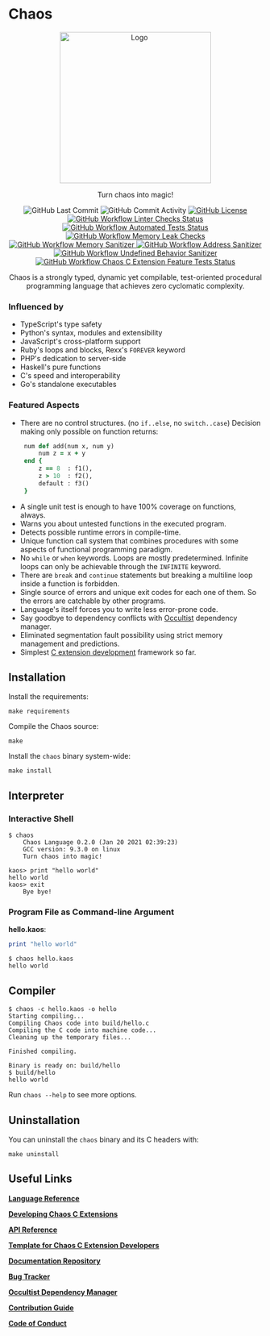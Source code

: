 # Chaos

<p align="center">
  <img src="https://chaos-lang.org/img/chaos_logo.png" alt="Logo" height="300px"/>
</p>

<p align="center">
    Turn chaos into magic!
</p>
<p align="center">
    <img alt="GitHub Last Commit" src="https://img.shields.io/github/last-commit/chaos-lang/chaos?logo=GitHub&style=flat-square">
    <img alt="GitHub Commit Activity" src="https://img.shields.io/github/commit-activity/m/chaos-lang/chaos?logo=GitHub&style=flat-square">
    <a href="https://github.com/chaos-lang/chaos/blob/master/LICENSE">
        <img alt="GitHub License" src="https://img.shields.io/github/license/chaos-lang/chaos?logo=GitHub&style=flat-square">
    </a>
    <a href="https://github.com/chaos-lang/chaos/actions?query=workflow%3A%22Linter+Checks%22">
        <img alt="GitHub Workflow Linter Checks Status" src="https://img.shields.io/github/workflow/status/chaos-lang/chaos/Linter%20Checks?logo=GitHub&label=linter%20checks&style=flat-square">
    </a>
    <a href="https://github.com/chaos-lang/chaos/actions?query=workflow%3A%22Automated+Tests%22">
        <img alt="GitHub Workflow Automated Tests Status" src="https://img.shields.io/github/workflow/status/chaos-lang/chaos/Automated%20Tests?logo=GitHub&label=automated%20tests&style=flat-square">
    </a>
    <a href="https://github.com/chaos-lang/chaos/actions?query=workflow%3A%22Memory+Leak+Checks%22">
        <img alt="GitHub Workflow Memory Leak Checks" src="https://img.shields.io/github/workflow/status/chaos-lang/chaos/Memory%20Leak%20Checks?logo=GitHub&label=memcheck&style=flat-square">
    </a>
    <a href="https://github.com/chaos-lang/chaos/actions?query=workflow%3A%22Memory+Sanitizer%22">
        <img alt="GitHub Workflow Memory Sanitizer" src="https://img.shields.io/github/workflow/status/chaos-lang/chaos/Memory%20Sanitizer?logo=GitHub&label=memory%20sanitizer&style=flat-square">
    </a>
    <a href="https://github.com/chaos-lang/chaos/actions?query=workflow%3A%22Address+Sanitizer%22">
        <img alt="GitHub Workflow Address Sanitizer" src="https://img.shields.io/github/workflow/status/chaos-lang/chaos/Address%20Sanitizer?logo=GitHub&label=address%20sanitizer&style=flat-square">
    </a>
    <a href="https://github.com/chaos-lang/chaos/actions?query=workflow%3A%22Undefined+Behavior+Sanitizer%22">
        <img alt="GitHub Workflow Undefined Behavior Sanitizer" src="https://img.shields.io/github/workflow/status/chaos-lang/chaos/Undefined%20Behavior%20Sanitizer?logo=GitHub&label=undefined%20behavior%20sanitizer&style=flat-square">
    </a>
    <a href="https://github.com/chaos-lang/chaos/actions?query=workflow%3A%22Chaos+C+Extension+Feature+Tests%22">
        <img alt="GitHub Workflow Chaos C Extension Feature Tests Status" src="https://img.shields.io/github/workflow/status/chaos-lang/chaos/Chaos%20C%20Extension%20Feature%20Tests?logo=GitHub&label=Chaos%20C%20Extension%20Feature&style=flat-square">
    </a>
</p>
<p align="center">
    Chaos is a strongly typed, dynamic yet compilable, test-oriented procedural programming language that achieves zero cyclomatic complexity.
</p>

### Influenced by

 - TypeScript's type safety
 - Python's syntax, modules and extensibility
 - JavaScript's cross-platform support
 - Ruby's loops and blocks, Rexx's `FOREVER` keyword
 - PHP's dedication to server-side
 - Haskell's pure functions
 - C's speed and interoperability
 - Go's standalone executables

### Featured Aspects

 - There are no control structures. (no `if..else`, no `switch..case`) Decision making only possible on function returns:
   ```ruby
    num def add(num x, num y)
        num z = x + y
    end {
        z == 8  : f1(),
        z > 10  : f2(),
        default : f3()
    }
   ```
 - A single unit test is enough to have 100% coverage on functions, always.
 - Warns you about untested functions in the executed program.
 - Detects possible runtime errors in compile-time.
 - Unique function call system that combines procedures with some aspects of functional programming paradigm.
 - No `while` or `when` keywords. Loops are mostly predetermined. Infinite loops can only be achievable through the `INFINITE` keyword.
 - There are `break` and `continue` statements but breaking a multiline loop inside a function is forbidden.
 - Single source of errors and unique exit codes for each one of them. So the errors are catchable by other programs.
 - Language's itself forces you to write less error-prone code.
 - Say goodbye to dependency conflicts with [Occultist](https://occultist.io/) dependency manager.
 - Eliminated segmentation fault possibility using strict memory management and predictions.
 - Simplest [C extension development](https://chaos-lang.org/docs/16_chaos_c_extensions_development) framework so far.

## Installation

Install the requirements:

```shell
make requirements
```

Compile the Chaos source:

```shell
make
```

Install the `chaos` binary system-wide:

```shell
make install
```

## Interpreter

### Interactive Shell

```shell
$ chaos
    Chaos Language 0.2.0 (Jan 20 2021 02:39:23)
    GCC version: 9.3.0 on linux
    Turn chaos into magic!

kaos> print "hello world"
hello world
kaos> exit
    Bye bye!
```

### Program File as Command-line Argument

**hello.kaos**:

```ruby
print "hello world"
```

```shell
$ chaos hello.kaos
hello world
```

## Compiler

```shell
$ chaos -c hello.kaos -o hello
Starting compiling...
Compiling Chaos code into build/hello.c
Compiling the C code into machine code...
Cleaning up the temporary files...

Finished compiling.

Binary is ready on: build/hello
$ build/hello
hello world
```

Run `chaos --help` to see more options.

## Uninstallation

You can uninstall the `chaos` binary and its C headers with:

```shell
make uninstall
```

## Useful Links

[**Language Reference**](https://chaos-lang.org/docs/03_comments)

[**Developing Chaos C Extensions**](https://chaos-lang.org/docs/16_chaos_c_extensions_development)

[**API Reference**](https://chaos-lang.org/docs/api)

[**Template for Chaos C Extension Developers**](https://github.com/chaos-lang/template)

[**Documentation Repository**](https://github.com/chaos-lang/chaos-lang.org)

[**Bug Tracker**](https://github.com/chaos-lang/chaos/issues)

[**Occultist Dependency Manager**](https://github.com/chaos-lang/occultist)

[**Contribution Guide**](https://github.com/chaos-lang/chaos/blob/master/CONTRIBUTING.md)

[**Code of Conduct**](https://github.com/chaos-lang/chaos/blob/master/CODE_OF_CONDUCT.md)
